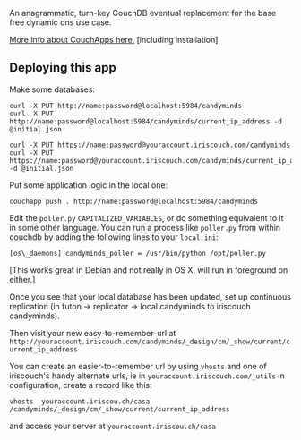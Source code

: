 An anagrammatic, turn-key CouchDB eventual replacement for the base free dynamic
dns use case.

[More info about CouchApps here.](http://couchapp.org) [including installation]

## Deploying this app

Make some databases:

    curl -X PUT http://name:password@localhost:5984/candyminds
    curl -X PUT http://name:password@localhost:5984/candyminds/current_ip_address -d @initial.json
    
    curl -X PUT https://name:password@youraccount.iriscouch.com/candyminds
    curl -X PUT https://name:password@youraccount.iriscouch.com/candyminds/current_ip_address -d @initial.json
    
Put some application logic in the local one:

    couchapp push . http://name:password@localhost:5984/candyminds

Edit the `poller.py` `CAPITALIZED_VARIABLES`, or do something equivalent to it in
some other language. You can run a process like `poller.py` from within
couchdb by adding the following lines to your `local.ini`:

`[os\_daemons]
candyminds_poller = /usr/bin/python /opt/poller.py`

[This works great in Debian and not really in OS X, will run in foreground on
either.]

Once you see that your local database has been updated, set up continuous
replication (in futon -> replicator -> local candyminds to iriscouch
candyminds).

Then visit your new easy-to-remember-url at
`http://youraccount.iriscouch.com/candyminds/_design/cm/_show/current/current_ip_address`

You can create an easier-to-remember url by using `vhosts` and one of iriscouch's
handy alternate urls, ie in `youraccount.iriscouch.com/_utils` in configuration,
create a record like this:

`vhosts  youraccount.iriscou.ch/casa  /candyminds/_design/cm/_show/current/current_ip_address`

and access your server at `youraccount.iriscou.ch/casa`
